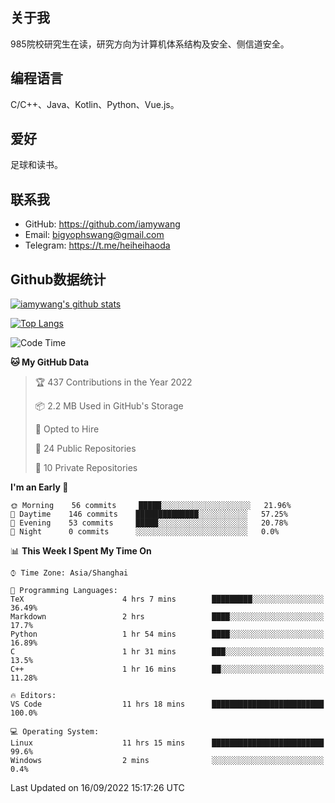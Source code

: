## 关于我

985院校研究生在读，研究方向为计算机体系结构及安全、侧信道安全。

## 编程语言

C/C++、Java、Kotlin、Python、Vue.js。

## 爱好

足球和读书。

## 联系我

- GitHub: https://github.com/iamywang
- Email: bigyophswang@gmail.com
- Telegram: https://t.me/heiheihaoda

## Github数据统计

[![iamywang's github stats](https://github-readme-stats.vercel.app/api?username=iamywang&count_private=true&show_icons=true)]()

[![Top Langs](https://github-readme-stats.vercel.app/api/top-langs/?username=iamywang&layout=compact)]()

<!--START_SECTION:waka-->
![Code Time](http://img.shields.io/badge/Code%20Time-555%20hrs%201%20min-blue)

**🐱 My GitHub Data** 

> 🏆 437 Contributions in the Year 2022
 > 
> 📦 2.2 MB Used in GitHub's Storage 
 > 
> 💼 Opted to Hire
 > 
> 📜 24 Public Repositories 
 > 
> 🔑 10 Private Repositories  
 > 
**I'm an Early 🐤** 

```text
🌞 Morning    56 commits     █████░░░░░░░░░░░░░░░░░░░░   21.96% 
🌆 Daytime    146 commits    ██████████████░░░░░░░░░░░   57.25% 
🌃 Evening    53 commits     █████░░░░░░░░░░░░░░░░░░░░   20.78% 
🌙 Night      0 commits      ░░░░░░░░░░░░░░░░░░░░░░░░░   0.0%

```


📊 **This Week I Spent My Time On** 

```text
⌚︎ Time Zone: Asia/Shanghai

💬 Programming Languages: 
TeX                      4 hrs 7 mins        █████████░░░░░░░░░░░░░░░░   36.49% 
Markdown                 2 hrs               ████░░░░░░░░░░░░░░░░░░░░░   17.7% 
Python                   1 hr 54 mins        ████░░░░░░░░░░░░░░░░░░░░░   16.89% 
C                        1 hr 31 mins        ███░░░░░░░░░░░░░░░░░░░░░░   13.5% 
C++                      1 hr 16 mins        ██░░░░░░░░░░░░░░░░░░░░░░░   11.28%

🔥 Editors: 
VS Code                  11 hrs 18 mins      █████████████████████████   100.0%

💻 Operating System: 
Linux                    11 hrs 15 mins      █████████████████████████   99.6% 
Windows                  2 mins              ░░░░░░░░░░░░░░░░░░░░░░░░░   0.4%

```


 Last Updated on 16/09/2022 15:17:26 UTC
<!--END_SECTION:waka-->
